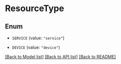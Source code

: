 # ResourceType

## Enum


* `SERVICE` (value: `"service"`)

* `DEVICE` (value: `"device"`)


[[Back to Model list]](../README.md#documentation-for-models) [[Back to API list]](../README.md#documentation-for-api-endpoints) [[Back to README]](../README.md)


